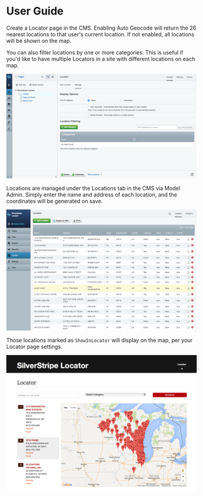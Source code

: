 # User Guide

Create a Locator page in the CMS. Enabling Auto Geocode will return the 26 nearest locations to that user's current location. If not enabled, all locations will be shown on the map.

You can also filter locations by one or more categories. This is useful if you'd like to have multiple Locators in a site with different locations on each map.

![screen shot](../../_images/LocatorPage.png)

Locations are managed under the Locations tab in the CMS via Model Admin. Simply enter the name and address of each location, and the coordinates will be generated on save.

![screen shot](../../_images/LocatorCMS.png)

Those locations marked as `ShowInLocator` will display on the map, per your Locator page settings.

![screen shot](../../_images/Locator.png)

